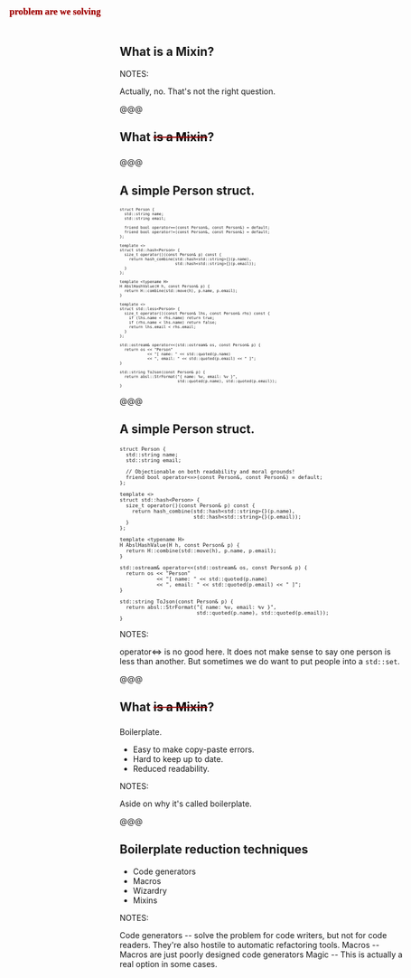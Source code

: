 ## What is a Mixin?

NOTES:

Actually, no. That's not the right question.

@@@

## What <span style="color:#a00000;text-decoration:line-through"><span style="color:black">is a Mixin</span></span>?
### <span style="color:#a00000;font-family:serif;position:absolute;top:0.7em;left:2em;">problem are we solving</span>

@@@

## A simple Person struct.

<pre style="font-size:6pt"><code data-line-numbers class="cc hljs cpp">struct Person {
  std::string name;
  std::string email;

  friend bool operator==(const Person&, const Person&) = default;
  friend bool operator!=(const Person&, const Person&) = default;
};

template &lt;&gt;
struct std::hash&lt;Person&gt; {
  size_t operator()(const Person& p) const {
    return hash_combine(std::hash&lt;std::string&gt;{}(p.name),
                        std::hash&lt;std::string&gt;{}(p.email));
  }
};

template &lt;typename H&gt;
H AbslHashValue(H h, const Person& p) {
  return H::combine(std::move(h), p.name, p.email);
}

template &lt;&gt;
struct std::less&lt;Person&gt; {
  size_t operator()(const Person& lhs, const Person& rhs) const {
    if (lhs.name &lt; rhs.name) return true;
    if (rhs.name &lt; lhs.name) return false;
    return lhs.email &lt; rhs.email;
  }
};

std::ostream& operator&lt;&lt;(std::ostream& os, const Person& p) {
  return os &lt;&lt; "Person"
            &lt;&lt; "[ name: " &lt;&lt; std::quoted(p.name)
            &lt;&lt; ", email: " &lt;&lt; std::quoted(p.email) &lt;&lt; " ]";
}

std::string ToJson(const Person& p) {
  return absl::StrFormat("{ name: %v, email: %v }",
                         std::quoted(p.name), std::quoted(p.email));
}
</code></pre>

@@@

## A simple Person struct.

<pre style="font-size:8pt"><code data-line-numbers class="cc hljs cpp">struct Person {
  std::string name;
  std::string email;

  // Objectionable on both readability and moral grounds!
  friend bool operator<=>(const Person&, const Person&) = default;
};

template &lt;&gt;
struct std::hash&lt;Person&gt; {
  size_t operator()(const Person& p) const {
    return hash_combine(std::hash&lt;std::string&gt;{}(p.name),
                        std::hash&lt;std::string&gt;{}(p.email));
  }
};

template &lt;typename H&gt;
H AbslHashValue(H h, const Person& p) {
  return H::combine(std::move(h), p.name, p.email);
}

std::ostream& operator&lt;&lt;(std::ostream& os, const Person& p) {
  return os &lt;&lt; "Person"
            &lt;&lt; "[ name: " &lt;&lt; std::quoted(p.name)
            &lt;&lt; ", email: " &lt;&lt; std::quoted(p.email) &lt;&lt; " ]";
}

std::string ToJson(const Person& p) {
  return absl::StrFormat("{ name: %v, email: %v }",
                         std::quoted(p.name), std::quoted(p.email));
}
</code></pre>

NOTES:

operator<=> is no good here. It does not make sense to say one person is less
than another. But sometimes we do want to put people into a `std::set`.

@@@

## What <span style="color:#a00000;text-decoration:line-through"><span style="color:black">is a Mixin</span></span>?
### <span style="color:#a00000;font-family:serif;position:absolute;top:0.7em;left:2em;">problem are we solving</span>

Boilerplate.

* Easy to make copy-paste errors. <!-- .element: class="fragment" -->
* Hard to keep up to date. <!-- .element: class="fragment" -->
* Reduced readability. <!-- .element: class="fragment" -->

NOTES:

Aside on why it's called boilerplate.

@@@

## Boilerplate reduction techniques

* Code generators
* Macros
* Wizardry
* Mixins

NOTES:

Code generators -- solve the problem for code writers, but not for code readers.
They're also hostile to automatic refactoring tools.
Macros -- Macros are just poorly designed code generators
Magic -- This is actually a real option in some cases.
